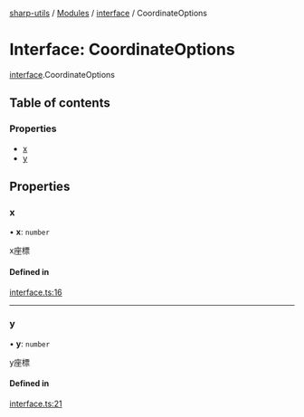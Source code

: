 [sharp-utils](../README.md) / [Modules](../modules.md) / [interface](../modules/interface.md) / CoordinateOptions

# Interface: CoordinateOptions

[interface](../modules/interface.md).CoordinateOptions

## Table of contents

### Properties

- [x](interface.CoordinateOptions.md#x)
- [y](interface.CoordinateOptions.md#y)

## Properties

### x

• **x**: `number`

x座標

#### Defined in

[interface.ts:16](https://github.com/Manju2367/sharpUtils/blob/6d980e5/interface.ts#L16)

___

### y

• **y**: `number`

y座標

#### Defined in

[interface.ts:21](https://github.com/Manju2367/sharpUtils/blob/6d980e5/interface.ts#L21)
